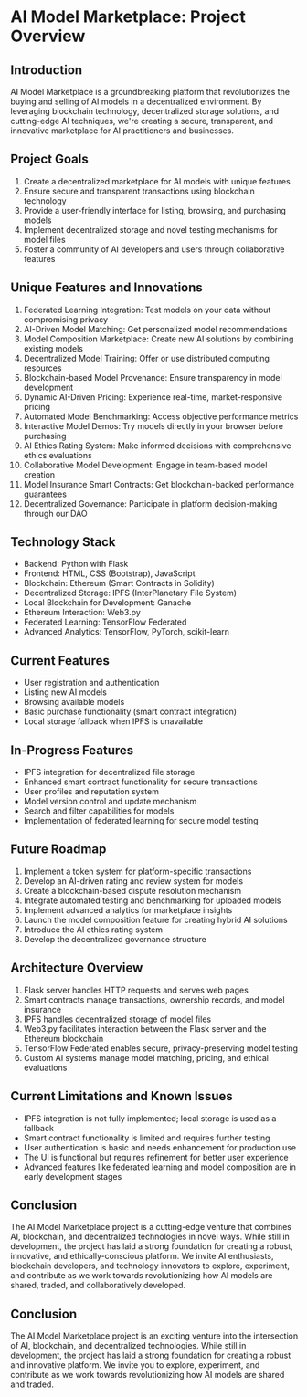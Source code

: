 # AI Model Marketplace: Project Overview

## Introduction
AI Model Marketplace is a groundbreaking platform that revolutionizes the buying and selling of AI models in a decentralized environment. By leveraging blockchain technology, decentralized storage solutions, and cutting-edge AI techniques, we're creating a secure, transparent, and innovative marketplace for AI practitioners and businesses.

## Project Goals
1. Create a decentralized marketplace for AI models with unique features
2. Ensure secure and transparent transactions using blockchain technology
3. Provide a user-friendly interface for listing, browsing, and purchasing models
4. Implement decentralized storage and novel testing mechanisms for model files
5. Foster a community of AI developers and users through collaborative features

## Unique Features and Innovations
1. Federated Learning Integration: Test models on your data without compromising privacy
2. AI-Driven Model Matching: Get personalized model recommendations
3. Model Composition Marketplace: Create new AI solutions by combining existing models
4. Decentralized Model Training: Offer or use distributed computing resources
5. Blockchain-based Model Provenance: Ensure transparency in model development
6. Dynamic AI-Driven Pricing: Experience real-time, market-responsive pricing
7. Automated Model Benchmarking: Access objective performance metrics
8. Interactive Model Demos: Try models directly in your browser before purchasing
9. AI Ethics Rating System: Make informed decisions with comprehensive ethics evaluations
10. Collaborative Model Development: Engage in team-based model creation
11. Model Insurance Smart Contracts: Get blockchain-backed performance guarantees
12. Decentralized Governance: Participate in platform decision-making through our DAO

## Technology Stack
* Backend: Python with Flask
* Frontend: HTML, CSS (Bootstrap), JavaScript
* Blockchain: Ethereum (Smart Contracts in Solidity)
* Decentralized Storage: IPFS (InterPlanetary File System)
* Local Blockchain for Development: Ganache
* Ethereum Interaction: Web3.py
* Federated Learning: TensorFlow Federated
* Advanced Analytics: TensorFlow, PyTorch, scikit-learn

## Current Features
* User registration and authentication
* Listing new AI models
* Browsing available models
* Basic purchase functionality (smart contract integration)
* Local storage fallback when IPFS is unavailable

## In-Progress Features
* IPFS integration for decentralized file storage
* Enhanced smart contract functionality for secure transactions
* User profiles and reputation system
* Model version control and update mechanism
* Search and filter capabilities for models
* Implementation of federated learning for secure model testing

## Future Roadmap
1. Implement a token system for platform-specific transactions
2. Develop an AI-driven rating and review system for models
3. Create a blockchain-based dispute resolution mechanism
4. Integrate automated testing and benchmarking for uploaded models
5. Implement advanced analytics for marketplace insights
6. Launch the model composition feature for creating hybrid AI solutions
7. Introduce the AI ethics rating system
8. Develop the decentralized governance structure

## Architecture Overview
1. Flask server handles HTTP requests and serves web pages
2. Smart contracts manage transactions, ownership records, and model insurance
3. IPFS handles decentralized storage of model files
4. Web3.py facilitates interaction between the Flask server and the Ethereum blockchain
5. TensorFlow Federated enables secure, privacy-preserving model testing
6. Custom AI systems manage model matching, pricing, and ethical evaluations

## Current Limitations and Known Issues
* IPFS integration is not fully implemented; local storage is used as a fallback
* Smart contract functionality is limited and requires further testing
* User authentication is basic and needs enhancement for production use
* The UI is functional but requires refinement for better user experience
* Advanced features like federated learning and model composition are in early development stages

## Conclusion
The AI Model Marketplace project is a cutting-edge venture that combines AI, blockchain, and decentralized technologies in novel ways. While still in development, the project has laid a strong foundation for creating a robust, innovative, and ethically-conscious platform. We invite AI enthusiasts, blockchain developers, and technology innovators to explore, experiment, and contribute as we work towards revolutionizing how AI models are shared, traded, and collaboratively developed.

## Conclusion
The AI Model Marketplace project is an exciting venture into the intersection of AI, blockchain, and decentralized technologies. While still in development, the project has laid a strong foundation for creating a robust and innovative platform. We invite you to explore, experiment, and contribute as we work towards revolutionizing how AI models are shared and traded.
